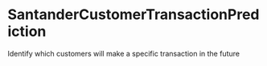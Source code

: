 # SantanderCustomerTransactionPrediction
 Identify which customers will make a specific transaction in the future
